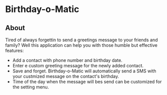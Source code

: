 # Birthday-o-Matic

## About

Tired of always forgettin to send a greetings message to your friends and family? Well this application can help you with those humble but effective features:
* Add a contact with phone number and birthday date. 
* Enter e custom greeting message for the newly added contact. 
* Save and forget. Birthday-o-Matic will automatically send a SMS with your custmized message on the contact's birthday. 
* Time of the day when the message will bes send can be customized for the setting menu.

